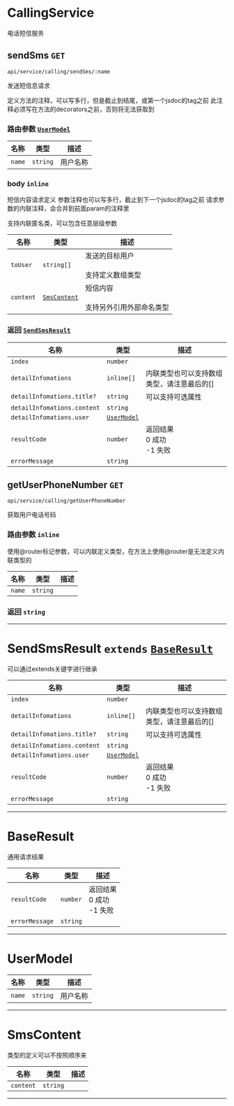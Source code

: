 
# <a id="typeid-41"></a> CallingService 


电话短信服务



## sendSms `GET`
`api/service/calling/sendSms/:name`

发送短信息请求

定义方法的注释，可以写多行，但是截止到结尾，或第一个jsdoc的tag之前
此注释必须写在方法的decorators之前，否则将无法获取到

### 路由参数 <span style="white-space: nowrap">[`UserModel`](#typeid-51)</span>

| 名称 | 类型 | 描述 |
| --- | --- | --- |
| `name` | <span style="white-space: nowrap">`string`</span> | 用户名称 |
### body <span style="white-space: nowrap">`inline`</span>
短信内容请求定义
参数注释也可以写多行，截止到下一个jsdoc的tag之前
请求参数的内联注释，会合并到前面param的注释里

支持内联匿名类，可以包含任意层级参数


| 名称 | 类型 | 描述 |
| --- | --- | --- |
| `toUser` | <span style="white-space: nowrap">`string[]`</span> | 发送的目标用户<br><br>支持定义数组类型 |
| `content` | <span style="white-space: nowrap">[`SmsContent`](#typeid-55)</span> | 短信内容<br><br>支持另外引用外部命名类型 |
### 返回 <span style="white-space: nowrap">[`SendSmsResult`](#typeid-43)</span>

| 名称 | 类型 | 描述 |
| --- | --- | --- |
| `index` | <span style="white-space: nowrap">`number`</span> |  |
| `detailInfomations` | `inline[]` | 内联类型也可以支持数组类型，请注意最后的[] |
| `detailInfomations.title?` | <span style="white-space: nowrap">`string`</span> | 可以支持可选属性 |
| `detailInfomations.content` | <span style="white-space: nowrap">`string`</span> |  |
| `detailInfomations.user` | <span style="white-space: nowrap">[`UserModel`](#typeid-51)</span> |  |
| `resultCode` | <span style="white-space: nowrap">`number`</span> | 返回结果<br>0 成功<br>-1 失败 |
| `errorMessage` | <span style="white-space: nowrap">`string`</span> |  |

## getUserPhoneNumber `GET`
`api/service/calling/getUserPhoneNumber`

获取用户电话号码

### 路由参数 <span style="white-space: nowrap">`inline`</span>
使用@router标记参数，可以内联定义类型，在方法上使用@router是无法定义内联类型的


| 名称 | 类型 | 描述 |
| --- | --- | --- |
| `name` | <span style="white-space: nowrap">`string`</span> |  |
### 返回 <span style="white-space: nowrap">`string`</span>

---


# <a id="typeid-43"></a> SendSmsResult  `extends` <span style="white-space: nowrap">[`BaseResult`](#typeid-46)</span>


可以通过extends关键字进行继承



| 名称 | 类型 | 描述 |
| --- | --- | --- |
| `index` | <span style="white-space: nowrap">`number`</span> |  |
| `detailInfomations` | `inline[]` | 内联类型也可以支持数组类型，请注意最后的[] |
| `detailInfomations.title?` | <span style="white-space: nowrap">`string`</span> | 可以支持可选属性 |
| `detailInfomations.content` | <span style="white-space: nowrap">`string`</span> |  |
| `detailInfomations.user` | <span style="white-space: nowrap">[`UserModel`](#typeid-51)</span> |  |
| `resultCode` | <span style="white-space: nowrap">`number`</span> | 返回结果<br>0 成功<br>-1 失败 |
| `errorMessage` | <span style="white-space: nowrap">`string`</span> |  |

---


# <a id="typeid-46"></a> BaseResult 


通用请求结果



| 名称 | 类型 | 描述 |
| --- | --- | --- |
| `resultCode` | <span style="white-space: nowrap">`number`</span> | 返回结果<br>0 成功<br>-1 失败 |
| `errorMessage` | <span style="white-space: nowrap">`string`</span> |  |

---


# <a id="typeid-51"></a> UserModel 






| 名称 | 类型 | 描述 |
| --- | --- | --- |
| `name` | <span style="white-space: nowrap">`string`</span> | 用户名称 |

---


# <a id="typeid-55"></a> SmsContent 


类型的定义可以不按照顺序来



| 名称 | 类型 | 描述 |
| --- | --- | --- |
| `content` | <span style="white-space: nowrap">`string`</span> |  |

---
